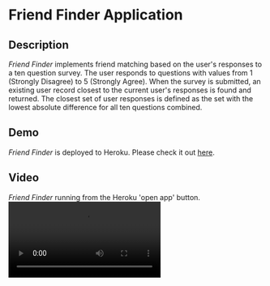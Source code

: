 # Friend Finder Application

## Description

*Friend Finder* implements friend matching based on the user's responses to a ten question survey. The user responds to questions with values from 1 (Strongly Disagree) to 5 (Strongly Agree). When the survey is submitted, an existing user record closest to the current user's responses is found and returned. The closest set of user responses is defined as the set with the lowest absolute difference for all ten questions combined.

## Demo
	
*Friend Finder* is deployed to Heroku. Please check it out [here](https://whispering-ridge-63792.herokuapp.com/).

## Video

*Friend Finder* running from the Heroku 'open app' button.
![Video](https://github.com/Cwander83/Friend-Finder/blob/master/app/public/assets/images/workingVideo.mp4)
